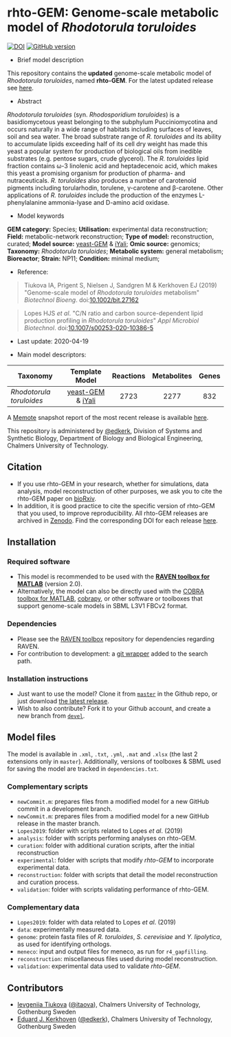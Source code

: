 # rhto-GEM: Genome-scale metabolic model of _Rhodotorula toruloides_

[![DOI](https://zenodo.org/badge/133515828.svg)](https://zenodo.org/badge/latestdoi/133515828) [![GitHub version](https://badge.fury.io/gh/sysbiochalmers%2Frhto-gem.svg)](https://badge.fury.io/gh/sysbiochalmers%2Frhto-gem) 

- Brief model description

This repository contains the **updated** genome-scale metabolic model of _Rhodotorula toruloides_, named **rhto-GEM**. For the latest updated release see [here](https://github.com/SysBioChalmers/rhto-GEM/releases).

- Abstract

_Rhodotorula toruloides_ (syn. _Rhodosporidium toruloides_) is a basidiomycetous yeast belonging to the subphylum Pucciniomycotina and occurs naturally in a wide range of habitats including surfaces of leaves, soil and sea water. The broad substrate range of _R. toruloides_ and its ability to accumulate lipids exceeding half of its cell dry weight has made this yeast a popular system for production of biological oils from inedible substrates (e.g. pentose sugars, crude glycerol). The _R. toruloides_ lipid fraction contains ω-3 linolenic acid and heptadecenoic acid, which makes this yeast a promising organism for production of pharma- and nutraceuticals. _R. toruloides_ also produces a number of carotenoid pigments including torularhodin, torulene, γ-carotene and β-carotene. Other applications of _R. toruloides_ include the production of the enzymes L-phenylalanine ammonia-lyase and D-amino acid oxidase.

- Model keywords

**GEM category:** Species; **Utilisation:** experimental data reconstruction; **Field:** metabolic-network reconstruction; **Type of model:** reconstruction, curated; **Model source:** [yeast-GEM](https://github.com/SysBioChalmers/yeast-GEM) & [iYali](https://github.com/SysBioChalmers/Yarrowia_lipolytica_W29-GEM); **Omic source:** genomics; **Taxonomy:** _Rhodotorula toruloides_; **Metabolic system:** general metabolism; **Bioreactor**; **Strain:** NP11; **Condition:** minimal medium;

- Reference:  
> Tiukova IA, Prigent S, Nielsen J, Sandgren M & Kerkhoven EJ (2019) "Genome-scale model of _Rhodotorula toruloides_ metabolism" _Biotechnol Bioeng_. doi:[10.1002/bit.27162](https://onlinelibrary.wiley.com/doi/full/10.1002/bit.27162)


> Lopes HJS _et al_. "C/N ratio and carbon source-dependent lipid production profiling in _Rhodotorula toruloides_" _Appl Microbiol Biotechnol_. doi:[10.1007/s00253-020-10386-5](https://doi.org/10.1007/s00253-020-10386-5)

- Last update: 2020-04-19

- Main model descriptors:

| Taxonomy | Template Model | Reactions | Metabolites | Genes |
| ------------- |:-------------:|:-------------:|:-------------:|:-----:|
| _Rhodotorula toruloides_|	[yeast-GEM](https://github.com/SysBioChalmers/yeast-GEM) & [iYali](https://github.com/SysBioChalmers/Yarrowia_lipolytica_W29-GEM) | 2723 | 2277 | 832 |

A [Memote](https://memote.readthedocs.io/en/latest/) snapshot report of the most recent release is available [here](https://SysBioChalmers.github.io/rhto-GEM).

This repository is administered by [@edkerk](https://github.com/edkerk/), Division of Systems and Synthetic Biology, Department of Biology and Biological Engineering, Chalmers University of Technology.

## Citation

* If you use rhto-GEM in your research, whether for simulations, data analysis, model reconstruction of other purposes, we ask you to cite the rhto-GEM paper on [bioRxiv](https://doi.org/10.1101/528489).
* In addition, it is good practice to cite the specific version of rhto-GEM that you used, to improve reproducibility. All rhto-GEM releases are archived in [Zenodo](https://zenodo.org/badge/latestdoi/133515828). Find the corresponding DOI for each release [here](https://zenodo.org/search?page=1&size=20&q=conceptrecid:2547988&sort=-publication_date&all_versions=True).

## Installation

### Required software

  * This model is recommended to be used with the [**RAVEN toolbox for MATLAB**](https://github.com/SysBioChalmers/RAVEN) (version 2.0).
  * Alternatively, the model can also be directly used with the [COBRA toolbox for MATLAB](https://github.com/opencobra/cobratoolbox), [cobrapy](https://github.com/opencobra/cobrapy), or other software or toolboxes that support genome-scale models in SBML L3V1 FBCv2 format.

### Dependencies
* Please see the [RAVEN toolbox](https://github.com/SysBioChalmers/RAVEN) repository for dependencies regarding RAVEN.
* For contribution to development: a [git wrapper](https://github.com/manur/MATLAB-git) added to the search path.

### Installation instructions
* Just want to use the model? Clone it from [`master`](https://github.com/SysBioChalmers/rhto-GEM) in the Github repo, or just download [the latest release](https://github.com/SysBioChalmers/rhto-GEM/releases).
* Wish to also contribute? Fork it to your Github account, and create a new branch from [`devel`](https://github.com/SysBioChalmers/rhto-GEM/tree/devel).

## Model files

The model is available in `.xml`, `.txt`, `.yml`, `.mat` and `.xlsx` (the last 2 extensions only in `master`). Additionally, versions of toolboxes & SBML used for saving the model are tracked in `dependencies.txt`.

### Complementary scripts

* `newCommit.m`: prepares files from a modified model for a new GitHub commit in a development branch.
* `newCommit.m`: prepares files from a modified model for a new GitHub release in the master branch.
* `Lopes2019`: folder with scripts related to Lopes _et al_. (2019)
* `analysis`: folder with scripts performing analyses on rhto-GEM.
* `curation`: folder with additional curation scripts, after the initial reconstruction
* `experimental`: folder with scripts that modify _rhto-GEM_ to incorporate experimental data.
* `reconstruction`: folder with scripts that detail the model reconstruction and curation process.
* `validation`: folder with scripts validating performance of rhto-GEM.

### Complementary data

* `Lopes2019`: folder with data related to Lopes _et al_. (2019)
* `data`: experimentally measured data.
* `genome`: protein fasta files of _R. toruloides_, _S. cerevisiae_ and _Y. lipolytica_, as used for identifying orthologs.
* `meneco`: input and output files for meneco, as run for `r4_gapfilling`.
* `reconstruction`: miscellaneous files used during model reconstruction.
* `validation`: experimental data used to validate _rhto-GEM_.

## Contributors
* [Ievgeniia Tiukova](https://www.chalmers.se/en/staff/Pages/tiukova.aspx) ([@itaova](https://github.com/itaova)), Chalmers University of Technology, Gothenburg Sweden
* [Eduard J. Kerkhoven](https://www.chalmers.se/en/staff/Pages/Eduard-Kerkhoven.aspx) ([@edkerk](https://github.com/edkerk)), Chalmers University of Technology, Gothenburg Sweden
